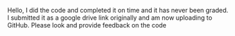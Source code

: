 Hello, I did the code and completed it on time and it has never been graded. I submitted it as a google drive link originally and am now uploading to GitHub. Please look and provide feedback on the code 
